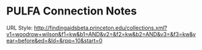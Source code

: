 # PULFA Connection Notes

URL Style:
http://findingaidsbeta.princeton.edu/collections.xml?v1=woodrow+wilson&f1=kw&b1=AND&v2=&f2=kw&b2=AND&v3=&f3=kw&year=before&ed=&ld=&rpp=10&start=0
